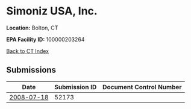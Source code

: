 # Simoniz USA, Inc.

**Location:** Bolton, CT

**EPA Facility ID:** 100000203264

[Back to CT Index](../../index.md)

## Submissions

| Date | Submission ID | Document Control Number |
|------|--------------|-------------------------|
| [2008-07-18](submissions/52173.md) | 52173 |  |

